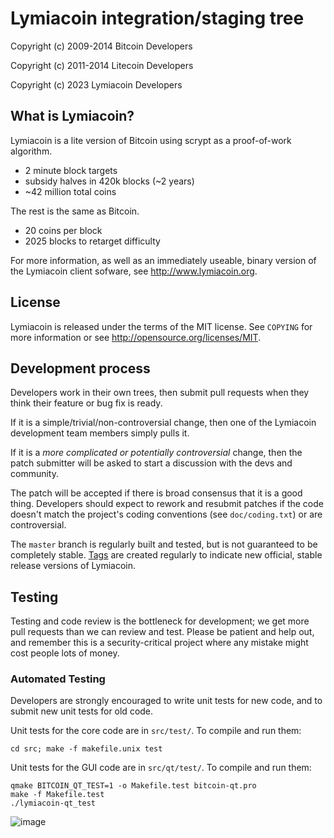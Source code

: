 Lymiacoin integration/staging tree
================================

Copyright (c) 2009-2014 Bitcoin Developers 

Copyright (c) 2011-2014 Litecoin Developers 

Copyright (c) 2023 Lymiacoin Developers 

What is Lymiacoin?
----------------

Lymiacoin is a lite version of Bitcoin using scrypt as a proof-of-work algorithm.
 - 2 minute block targets
 - subsidy halves in 420k blocks (~2 years)
 - ~42 million total coins

The rest is the same as Bitcoin.
 - 20 coins per block
 - 2025 blocks to retarget difficulty

For more information, as well as an immediately useable, binary version of
the Lymiacoin client sofware, see http://www.lymiacoin.org.

License
-------

Lymiacoin is released under the terms of the MIT license. See `COPYING` for more
information or see http://opensource.org/licenses/MIT.

Development process
-------------------

Developers work in their own trees, then submit pull requests when they think
their feature or bug fix is ready.

If it is a simple/trivial/non-controversial change, then one of the Lymiacoin
development team members simply pulls it.

If it is a *more complicated or potentially controversial* change, then the patch
submitter will be asked to start a discussion with the devs and community.

The patch will be accepted if there is broad consensus that it is a good thing.
Developers should expect to rework and resubmit patches if the code doesn't
match the project's coding conventions (see `doc/coding.txt`) or are
controversial.

The `master` branch is regularly built and tested, but is not guaranteed to be
completely stable. [Tags](https://github.com/lymiacoin-project/lymiacoin/tags) are created
regularly to indicate new official, stable release versions of Lymiacoin.

Testing
-------

Testing and code review is the bottleneck for development; we get more pull
requests than we can review and test. Please be patient and help out, and
remember this is a security-critical project where any mistake might cost people
lots of money.

### Automated Testing

Developers are strongly encouraged to write unit tests for new code, and to
submit new unit tests for old code.

Unit tests for the core code are in `src/test/`. To compile and run them:

    cd src; make -f makefile.unix test

Unit tests for the GUI code are in `src/qt/test/`. To compile and run them:

    qmake BITCOIN_QT_TEST=1 -o Makefile.test bitcoin-qt.pro
    make -f Makefile.test
    ./lymiacoin-qt_test



![image](https://github.com/declick/lymiacoin/assets/36468501/afa48e53-7d28-4b5d-acc3-d5ef8afbff8b)
